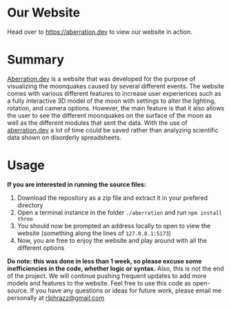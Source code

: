 # Our Website
Head over to https://aberration.dev to view our website in action.

# Summary
[Aberration.dev](https://aberration.dev) is a website that was developed for the purpose of visualizing the moonquakes caused by several different events. The website comes with various different features to increase user experiences such as a fully interactive 3D model of the moon with settings to alter the lighting, rotation, and camera options. However, the main feature is that it also allows the user to see the different moonquakes on the surface of the moon as well as the different modules that sent the data. With the use of [aberration.dev](https://aberration.dev) a lot of time could be saved rather than analyzing scientific data shown on disorderly spreadsheets.

# Usage
__If you are interested in running the source files:__
1. Download the repository as a zip file and extract it in your prefered directory
2. Open a terminal instance in the folder `./aberration` and run `npm install three`
3. You should now be prompted an address locally to open to view the website (something along the lines of `127.0.0.1:5173`)
4. Now, you are free to enjoy the website and play around with all the different options

__Do note: this was done in less than 1 week, so please excuse some inefficiencies in the code, whether logic or syntax.__
Also, this is not the end of the project. We will continue pushing frequent updates to add more models and features to the website. Feel free to use this code as open-source. If you have any questions or ideas for future work, please email me personally at rlphrazz@gmail.com
